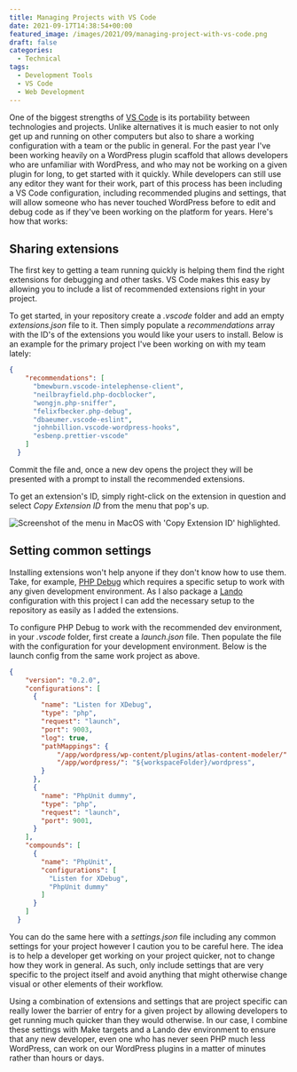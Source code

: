 ```yaml
---
title: Managing Projects with VS Code
date: 2021-09-17T14:38:54+00:00
featured_image: /images/2021/09/managing-project-with-vs-code.png
draft: false
categories:
  - Technical
tags:
  - Development Tools
  - VS Code
  - Web Development
---
```


One of the biggest strengths of [VS Code][1] is its portability between technologies and projects. Unlike alternatives it is much easier to not only get up and running on other computers but also to share a working configuration with a team or the public in general.
For the past year I've been working heavily on a WordPress plugin scaffold that allows developers who are unfamiliar with WordPress, and who may not be working on a given plugin for long, to get started with it quickly. While developers can still use any editor they want for their work, part of this process has been including a VS Code configuration, including recommended plugins and settings, that will allow someone who has never touched WordPress before to edit and debug code as if they've been working on the platform for years. Here's how that works:

## Sharing extensions

The first key to getting a team running quickly is helping them find the right extensions for debugging and other tasks. VS Code makes this easy by allowing you to include a list of recommended extensions right in your project.

To get started, in your repository create a _.vscode_ folder and add an empty _extensions.json_ file to it. Then simply populate a _recommendations_ array with the ID's of the extensions you would like your users to install. Below is an example for the primary project I've been working on with my team lately:

``` json
{
    "recommendations": [
      "bmewburn.vscode-intelephense-client",
      "neilbrayfield.php-docblocker",
      "wongjn.php-sniffer",
      "felixfbecker.php-debug",
      "dbaeumer.vscode-eslint",
      "johnbillion.vscode-wordpress-hooks",
      "esbenp.prettier-vscode"
    ]
  }
```

Commit the file and, once a new dev opens the project they will be presented with a prompt to install the recommended extensions.

To get an extension's ID, simply right-click on the extension in question and select _Copy Extension ID_ from the menu that pop's up.

![Screenshot of the menu in MacOS with 'Copy Extension ID' highlighted.](/images/2021/09/copy-vs-code-extension-id.png "Selecting an extension's ID is as simple as right-clicking the extension and selecting 'Copy Extension ID.'")

## Setting common settings

Installing extensions won't help anyone if they don't know how to use them. Take, for example, [PHP Debug][2] which requires a specific setup to work with any given development environment. As I also package a [Lando][3] configuration with this project I can add the necessary setup to the repository as easily as I added the extensions.

To configure PHP Debug to work with the recommended dev environment, in your _.vscode_ folder, first create a _launch.json_ file. Then populate the file with the configuration for your development environment. Below is the launch config from the same work project as above.

``` json
{
    "version": "0.2.0",
    "configurations": [
      {
        "name": "Listen for XDebug",
        "type": "php",
        "request": "launch",
        "port": 9003,
        "log": true,
        "pathMappings": {
            "/app/wordpress/wp-content/plugins/atlas-content-modeler/": "${workspaceFolder}/atlas-content-modeler",
            "/app/wordpress/": "${workspaceFolder}/wordpress",
        }
      },
      {
        "name": "PhpUnit dummy",
        "type": "php",
        "request": "launch",
        "port": 9001,
      }
    ],
    "compounds": [
      {
        "name": "PhpUnit",
        "configurations": [
          "Listen for XDebug",
          "PhpUnit dummy"
        ]
      }
    ]
  }
```

You can do the same here with a _settings.json_ file including any common settings for your project however I caution you to be careful here. The idea is to help a developer get working on your project quicker, not to change how they work in general. As such, only include settings that are very specific to the project itself and avoid anything that might otherwise change visual or other elements of their workflow.

Using a combination of extensions and settings that are project specific can really lower the barrier of entry for a given project by allowing developers to get running much quicker than they would otherwise. In our case, I combine these settings with Make targets and a Lando dev environment to ensure that any new developer, even one who has never seen PHP much less WordPress, can work on our WordPress plugins in a matter of minutes rather than hours or days.

 [1]: https://code.visualstudio.com/
 [2]: https://github.com/xdebug/vscode-php-debug
 [3]: https://lando.dev/